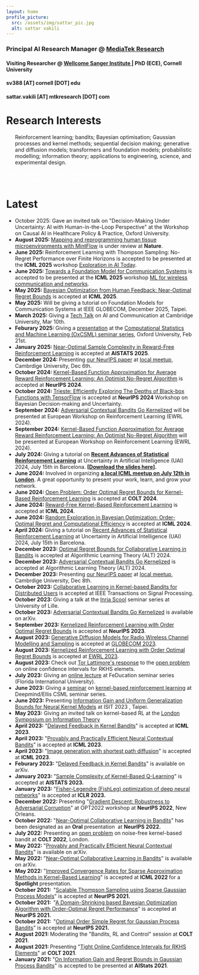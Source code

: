```yaml
---
layout: home
profile_picture:
  src: /assets/img/sattar_pic.jpg
  alt: sattar vakili
---
```

<h3>
  <strong>Principal AI Research Manager</strong> @ 
  <a href="https://i.mediatek.com/mediatekresearch" target="_blank" rel="noopener">
    <strong>MediaTek Research</strong>
  </a>
</h3>

<h4>
  Visiting Researcher @ 
  <a href="https://www.sanger.ac.uk/" target="_blank" rel="noopener">
    Wellcome Sanger Institute
  </a> 
  | PhD (ECE), Cornell University
</h4>

<h4>sv388 [AT] cornell [DOT] edu</h4>
<h4>sattar.vakili [AT] mtkresearch [DOT] com</h4>











# Research Interests

<ul>
  Reinforcement learning; bandits; Bayesian optimisation; Gaussian processes and kernel methods; sequential decision making; generative and diffusion models; transformers and foundation models; probabilistic modelling; information theory; applications to engineering, science, and experimental design.
</ul>

<span style="color:white">Machine Learning, Bandit, Reinforcement learning, kernel methods, Google Scholar, LinkedIn, Cornell, MediaTek,  </span>

# Latest
<ul>
  <li>October 2025: Gave an invited talk on "Decision-Making Under Uncertainty: AI with Human-in-the-Loop Perspective" at the Workshop on Causal AI in Healthcare Policy & Practice, Oxford University.</li>
  <li><strong>August 2025: </strong><a href="https://www.biorxiv.org/content/10.1101/2025.06.24.661094v3.full" target="_blank" rel="noopener">Mapping and reprogramming human tissue microenvironments with MintFlow</a> is under review at <strong>Nature</strong>.</li>
  <li><strong>June 2025: </strong> Reinforcement Learning with Thompson Sampling: No-Regret Performance over Finite Horizons is accepted to be presented at the <strong>ICML 2025</strong> workshop <a href="https://exait-workshop.github.io/" target="_blank" rel="noopener">Exploration in AI Today</a>.</li>
  <li><strong>June 2025: </strong><a href="https://arxiv.org/abs/2505.14603" target="_blank" rel="noopener">Towards a Foundation Model for Communication Systems</a> is accepted to be presented at the <strong>ICML 2025</strong> workshop <a href="https://sites.google.com/uniroma1.it/ml4wireless/" target="_blank" rel="noopener">ML for wireless communication and networks</a>.</li>
  <li><strong>May 2025: </strong><a href="https://arxiv.org/abs/2505.23673" target="_blank" rel="noopener">Bayesian Optimization from Human Feedback: Near-Optimal Regret Bounds</a> is accepted at <strong>ICML 2025</strong>.</li>
  <li><strong>May 2025: </strong> Will be giving a tutorial on Foundation Models for Communication Systems at IEEE GLOBECOM, December 2025, Taipei.</li>
  <li><strong>March 2025: </strong> Giving a <a href="https://talks.cam.ac.uk/talk/index/221086" target="_blank" rel="noopener">Tech Talk</a> on AI and Communication at Cambridge University, Mar 10th. </li>
  <li><strong>Feburary 2025: </strong> Giving a <a href="assets/OxCSML_presentation_web.pdf" target="_blank" rel="noopener">presentation</a> at the <a href="https://csml.stats.ox.ac.uk/" target="_blank" rel="noopener">Computational Statistics and Machine Learning (OxCSML) seminar series</a>, Oxford University, Feb 21st. </li>
  <li><strong>January 2025: </strong><a href="https://openreview.net/forum?id=DgbY2CuyhW" target="_blank" rel="noopener">Near-Optimal Sample Complexity in Reward-Free Reinforcement Learning</a> is accepted at <strong>AISTATS 2025</strong>.</li>
  <li><strong>December 2024: </strong> Presenting <a href="https://proceedings.neurips.cc/paper_files/paper/2024/hash/2d0842550e6d92b0e27e7e810b1a4792-Abstract-Conference.html" target="_blank" rel="noopener">our NeurIPS paper</a> at <a href="https://www.neuripsmeetupatcambridge.info/home" target="_blank" rel="noopener">local meetup</a>, Cambrdige University, Dec 6th. </li>
  <li><strong>October 2024: </strong><a href="https://arxiv.org/abs/2410.23498" target="_blank" rel="noopener">Kernel-Based Function Approximation for Average Reward Reinforcement Learning: An Optimist No-Regret Algorithm</a> is accepted at <strong>NeurIPS 2024</strong>.</li>
  <li><strong>October 2024: </strong><a href="https://arxiv.org/abs/2302.08436" target="_blank" rel="noopener">Trieste: Efficiently Exploring The Depths of Black-box Functions with TensorFlow</a> is accepted at <strong>NeurIPS 2024</strong> Workshop on Bayesian Decision-making and Uncertainty.</li>
  <li><strong>September 2024:</strong> <a href="https://arxiv.org/abs/2310.01609" target="_blank" rel="noopener">Adversarial Contextual Bandits Go Kernelized</a> will be presented at European Workshop on Reinforcement Learning (EWRL 2024).</li>
  <li><strong>September 2024:</strong> <a href="https://arxiv.org/abs/2410.23498" target="_blank" rel="noopener">Kernel-Based Function Approximation for Average Reward Reinforcement Learning: An Optimist No-Regret Algorithm</a> will be presented at European Workshop on Reinforcement Learning (EWRL 2024).</li>
  <li><strong>July 2024: </strong> Giving a tutorial on <strong><a href="https://www.auai.org/uai2024/tutorials" target="_blank" rel="noopener">Recent Advances of Statistical Reinforcement Learning</a></strong> at Uncertainty in Artificial Intelligence (UAI) 2024, July 15th in Barcelona. <strong>[<a href="assets
/UAI2024_RL_tutorial.pdf" target="_blank" rel="noopener">Download the slides here</a>].</strong> </li>
  <li> <strong>June 2024:</strong> Involved in organizing <strong><a href="https://www.icml-meetup-london.info" target="_blank" rel="noopener">a local ICML meetup on July 12th in London</a></strong>. A great opportunity to present your work, learn, and grow your network.</li>
  <li><strong>June 2024: </strong><a href="https://arxiv.org/abs/2406.15250" target="_blank" rel="noopener">Open Problem: Order Optimal Regret Bounds for Kernel-Based Reinforcement Learning</a> is accepted at <strong>COLT 2024</strong>.</li>
  <li><strong>June 2024: </strong><a href="https://openreview.net/pdf?id=QTt2xJI8vk" target="_blank" rel="noopener">Reward-Free Kernel-Based Reinforcement Learning</a> is accepted at <strong>ICML 2024</strong>.</li>
  <li><strong>June 2024: </strong><a class="gsc_oci_title_link" href="https://arxiv.org/abs/2310.15351" target="_blank" rel="noopener" data-clk="hl=en&amp;sa=T&amp;ei=hBd2ZMqBNJaay9YP8PScyAs">Random Exploration in Bayesian Optimization: Order-Optimal Regret and Computational Efficiency</a> is accepted at <strong>ICML 2024</strong>.</li>
  <li><strong>April 2024: </strong> Giving a tutorial on <a href="https://www.auai.org/uai2024/tutorials" target="_blank" rel="noopener">Recent Advances of Statistical Reinforcement Learning</a> at Uncertainty in Artificial Intelligence (UAI) 2024, July 15th in Barcelona.</li>
  <li><strong>December 2023: </strong><a href="https://arxiv.org/abs/2312.09674" target="_blank" rel="noopener">Optimal Regret Bounds for Collaborative Learning in Bandits</a> is accepted at Algorithmic Learning Theory (ALT) 2024.</li>
  <li><strong>December 2023: </strong><a href="https://arxiv.org/abs/2310.01609" target="_blank" rel="noopener">Adversarial Contextual Bandits Go Kernelized</a> is accepted at Algorithmic Learning Theory (ALT) 2024.</li>
  <li><strong>December 2023: </strong> Presenting <a href="https://arxiv.org/abs/2306.07745" target="_blank" rel="noopener">our NeurIPS paper</a> at <a href="https://www.neuripsmeetupcambridge.info/home" target="_blank" rel="noopener">local meetup</a>, Cambrdige University, Dec 8th. </li>
  <li><strong>October 2023: </strong><a href="https://arxiv.org/abs/2207.07948" target="_blank" rel="noopener">Collaborative Learning in Kernel-based Bandits for Distributed Users</a> is accepted at IEEE Transactions on Signal Processing.</li>
  <li><strong>October 2023: </strong> Giving a talk at the <a href="https://team.inria.fr/scool/" target="_blank" rel="noopener">Inria Scool</a> seminar series at University of Lille.</li>
  <li><strong>October 2023: </strong><a href="https://arxiv.org/abs/2310.01609" target="_blank" rel="noopener">Adversarial Contextual Bandits Go Kernelized</a> is available on arXiv.</li>
  <li><strong>September 2023: </strong><a href="https://arxiv.org/abs/2306.07745" target="_blank" rel="noopener">Kernelized Reinforcement Learning with Order Optimal Regret Bounds</a> is accepted at <strong>NeurIPS 2023</strong>.</li>
  <li><strong>August 2023: </strong><a href="https://arxiv.org/abs/2308.05583" target="_blank" rel="noopener">Generative Diffusion Models for Radio Wireless Channel Modelling and Sampling</a> is accepted at <a href="https://globecom2023.ieee-globecom.org/" target="_blank" rel="noopener">GLOBECOM 2023</a>.</li>
 	<li><strong>August 2023: </strong><a href="https://arxiv.org/abs/2306.07745" target="_blank" rel="noopener">Kernelized Reinforcement Learning with Order Optimal Regret Bounds</a> is accepted at <a href="https://ewrl.wordpress.com/ewrl16-2023/" target="_blank" rel="noopener">EWRL 2023</a>.</li>
  <li><strong>August 2023: </strong> Check out <a href="https://proceedings.mlr.press/v195/lattimore23b.html" target="_blank" rel="noopener">Tor Lattimore's response</a> to the <a href="https://proceedings.mlr.press/v134/open-problem-vakili21a.html" target="_blank" rel="noopener">open problem</a> on online confidence intervals for RKHS elemets.</li>
 	<li><strong>July 2023:</strong> Giving an <a href="https://www.youtube.com/watch?v=lHqe8oa2VWU&amp;ab_channel=HadiAmini" target="_blank" rel="noopener">online lecture</a> at FeDucation seminar series (Florida International University).</li>
 	<li><strong>June 2023:</strong> Giving a <a href="https://ucl-ellis.github.io/dm_csml_seminars/2023-06-23-Vakili/" target="_blank" rel="noopener">seminar</a> on <a href="https://arxiv.org/pdf/2306.07745.pdf">kernel-based reinforcement learning</a> at Deepmind/Ellis CSML seminar series.</li>
 	<li><strong>June 2023:</strong> Presenting <a href="https://arxiv.org/abs/2109.06099" target="_blank" rel="noopener">Information Gain and Uniform Generalization Bounds for Neural Kernel Models</a> at ISIT 2023 , Taipei.</li>
 	<li><strong>May 2023:</strong> Giving an invited talk on kernel-based RL at the <a href="https://www.ucl.ac.uk/ai-centre/lsit-2023-seventh-london-symposium-information-theory">London Symposium on Information Theory</a></li>
 	<li><strong>April 2023:</strong> "<a class="gsc_a_at" href="https://scholar.google.com/citations?view_op=view_citation&amp;hl=en&amp;user=N9xs8w0AAAAJ&amp;sortby=pubdate&amp;citation_for_view=N9xs8w0AAAAJ:iH-uZ7U-co4C" target="_blank" rel="noopener">Delayed Feedback in Kernel Bandits</a>" is accepted at <strong>ICML 2023</strong>.</li>
 	<li><strong>April 2023: </strong>"<a class="gsc_oci_title_link" href="https://arxiv.org/abs/2206.00099" target="_blank" rel="noopener" data-clk="hl=en&amp;sa=T&amp;ei=hBd2ZMqBNJaay9YP8PScyAs">Provably and Practically Efficient Neural Contextual Bandits</a>" is accepted at <strong>ICML 2023</strong>.</li>
 	<li><strong>April 2023: </strong>"<a href="https://arxiv.org/abs/2306.00501" target="_blank" rel="noopener">Image generation with shortest path diffusion</a>" is accepted at <strong>ICML 2023</strong>.</li>
 	<li><strong>Feburary 2023: </strong>"<a href="https://arxiv.org/abs/2302.00392" target="_blank" rel="noopener">Delayed Feedback in Kernel Bandits</a>" is available on arXiv.</li>
 	<li><strong>January 2023: </strong>"<a href="https://arxiv.org/abs/2302.00727" target="_blank" rel="noopener">Sample Complexity of Kernel-Based Q-Learning</a>" is accepted at <strong>AISTATS 2023.</strong></li>
 	<li><strong>January 2023: </strong>"<a href="https://openreview.net/forum?id=c9lAOPvQHS" target="_blank" rel="noopener">Fisher-Legendre (FishLeg) optimization of deep neural networks</a>" is accepted at <strong>ICLR 2023.</strong></li>
 	<li><strong>December 2022: </strong>Presenting "<a href="https://opt-ml.org/papers/2022/paper26.pdf" target="_blank" rel="noopener">Gradient Descent: Robustness to Adversarial Corruption</a>" at OPT2022 workshop at <strong>NeurIPS 2022</strong>, New Orleans.</li>
 	<li><strong>October 2022:</strong> "<a href="https://openreview.net/forum?id=2xfJ26BuFP" target="_blank" rel="noopener">Near-Optimal Collaborative Learning in Bandits</a>" has been designated as an <span class="il"><strong>Oral</strong> presentation</span>  at <strong>NeurIPS 2022. </strong></li>
 	<li><strong>July 2022:</strong> Presenting an <a href="https://arxiv.org/abs/2002.05096" target="_blank" rel="noopener">open problem</a> on noise-free kernel-based bandit at <strong>COLT 2022</strong>, London.</li>
 	<li><strong>May 2022: </strong>"<a href="https://arxiv.org/abs/2206.00099" target="_blank" rel="noopener">Provably and Practically Efficient Neural Contextual Bandits</a>" is available on arXiv.</li>
 	<li><strong>May 2022: </strong>"<a href="https://arxiv.org/abs/2206.00121" target="_blank" rel="noopener">Near-Optimal Collaborative Learning in Bandits</a>" is available on arXiv.</li>
 	<li><strong>May 2022: </strong>"<a href="https://proceedings.mlr.press/v162/vakili22a.html" target="_blank" rel="noopener">Improved Convergence Rates for Sparse Approximation Methods in Kernel-Based Learning</a>" is accepted at <strong>ICML 2022 </strong>for a<strong> Spotlight </strong>presentation.</li>
 	<li><strong>October 2021:  </strong>"<a href="https://papers.nips.cc/paper/2021/hash/2c7f9ccb5a39073e24babc3a4cb45e60-Abstract.html" target="_blank" rel="noopener">Scalable Thompson Sampling using Sparse Gaussian Process Models</a>" is accepted at <strong>NeurIPS 2021.</strong></li>
 	<li><strong>October 2021:  </strong>"<a href="https://papers.nips.cc/paper/2021/hash/f19fec2f129fbdba76493451275c883a-Abstract.html" target="_blank" rel="noopener">A Domain-Shrinking based Bayesian Optimization Algorithm with Order-Optimal Regret Performance</a>" is accepted at <strong>NeurIPS 2021.</strong></li>
 	<li><strong>October 2021:  </strong>"<a href="https://papers.nips.cc/paper/2021/hash/b1300291698eadedb559786c809cc592-Abstract.html" target="_blank" rel="noopener">Optimal Order Simple Regret for Gaussian Process Bandits</a>" is accepted at <strong>NeurIPS 2021.</strong></li>
 	<li><strong>August 2021: </strong>Moderating the "Bandits, RL and Control" session at <strong>COLT 2021</strong>.</li>
 	<li><strong>August 2021: </strong>Presenting "<a href="https://proceedings.mlr.press/v134/open-problem-vakili21a.html">Tight Online Confidence Intervals for RKHS Elements</a>" at <strong>COLT 2021</strong>.</li>
 	<li><strong>January 2021: </strong>"<span class=" aw5Odc"><a class="XqQF9c" href="https://proceedings.mlr.press/v130/vakili21a.html" target="_blank" rel="noopener">On Information Gain and Regret Bounds in Gaussian Process Bandits</a></span>" is accepted to be presented at <span class=" aw5Odc"><strong>AIStats 2021</strong></span>.</li>
</ul>



